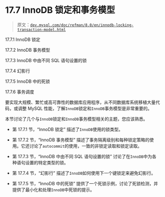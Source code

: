 # 17.7 InnoDB 锁定和事务模型

> 原文：[`dev.mysql.com/doc/refman/8.0/en/innodb-locking-transaction-model.html`](https://dev.mysql.com/doc/refman/8.0/en/innodb-locking-transaction-model.html)

17.7.1 InnoDB 锁定

17.7.2 InnoDB 事务模型

17.7.3 InnoDB 中由不同 SQL 语句设置的锁

17.7.4 幻影行

17.7.5 InnoDB 中的死锁

17.7.6 事务调度

要实现大规模、繁忙或高可靠性的数据库应用程序，从不同数据库系统移植大量代码，或调整 MySQL 性能，了解`InnoDB`锁定和`InnoDB`事务模型是非常重要的。

本节讨论了几个与`InnoDB`锁定和`InnoDB`事务模型相关的主题，您应该熟悉。

+   第 17.7.1 节，“InnoDB 锁定” 描述了`InnoDB`使用的锁类型。

+   第 17.7.2 节，“InnoDB 事务模型” 描述了事务隔离级别和每种锁定策略的使用。它还讨论了`autocommit`的使用，一致的非锁定读取和锁定读取。

+   第 17.7.3 节，“InnoDB 中由不同 SQL 语句设置的锁” 讨论了在`InnoDB`中为各种语句设置的特定类型的锁。

+   第 17.7.4 节，“幻影行” 描述了`InnoDB`如何使用下一个键锁定来避免幻影行。

+   第 17.7.5 节，“InnoDB 中的死锁” 提供了一个死锁示例，讨论了死锁检测，并提供了最小化和处理`InnoDB`中死锁的提示。
